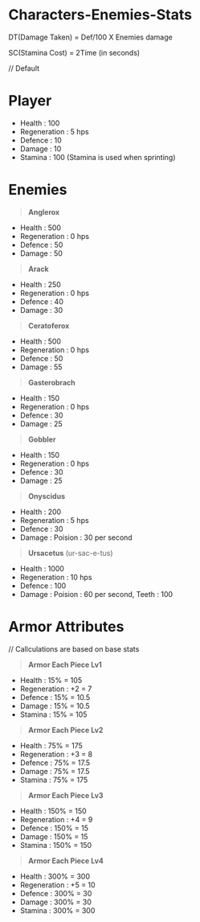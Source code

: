 # Characters-Enemies-Stats
DT(Damage Taken) = Def/100 X Enemies damage 

SC(Stamina Cost) = 2Time (in seconds)

// Default

# Player
- Health       : 100
- Regeneration : 5 hps
- Defence      : 10 
- Damage       : 10
- Stamina      : 100 (Stamina is used when sprinting)
  
# Enemies
  >**Anglerox**
  - Health       : 500
  - Regeneration : 0 hps
  - Defence      : 50
  - Damage       : 50
  >**Arack**
  - Health       : 250
  - Regeneration : 0 hps
  - Defence      : 40
  - Damage       : 30
  >**Ceratoferox**
  - Health       : 500
  - Regeneration : 0 hps
  - Defence      : 50
  - Damage       : 55
  >**Gasterobrach**
  - Health       : 150
  - Regeneration : 0 hps
  - Defence      : 30
  - Damage       : 25
  >**Gobbler**
  - Health       : 150
  - Regeneration : 0 hps
  - Defence      : 30
  - Damage       : 25
  >**Onyscidus**
  - Health       : 200
  - Regeneration : 5 hps
  - Defence      : 30
  - Damage       : Poision : 30 per second
  >**Ursacetus** (ur-sac-e-tus)
  - Health       : 1000
  - Regeneration : 10 hps
  - Defence      : 100
  - Damage       : Poision : 60 per second, Teeth : 100

# Armor Attributes

// Callculations are based on base stats

  >**Armor Each Piece Lv1**
  - Health       : 15%  = 105
  - Regeneration : +2   = 7
  - Defence      : 15%  = 10.5
  - Damage       : 15%  = 10.5
  - Stamina      : 15%  = 105
  >**Armor Each Piece Lv2**
  - Health       : 75%  = 175
  - Regeneration : +3   = 8
  - Defence      : 75%  = 17.5
  - Damage       : 75%  = 17.5
  - Stamina      : 75%  = 175
  >**Armor Each Piece Lv3**
  - Health       : 150% = 150
  - Regeneration : +4   = 9
  - Defence      : 150% = 15
  - Damage       : 150% = 15
  - Stamina      : 150% = 150
  >**Armor Each Piece Lv4**
  - Health       : 300% = 300
  - Regeneration : +5   = 10
  - Defence      : 300% = 30
  - Damage       : 300% = 30
  - Stamina      : 300% = 300
